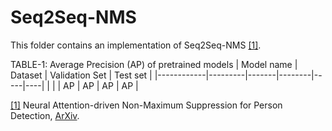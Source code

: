 Seq2Seq-NMS
======

This folder contains an implementation of Seq2Seq-NMS [[1]](#seq2seq_nms-1).

TABLE-1: Average Precision (AP) of pretrained models
| Model name | Dataset | Validation Set | Test set |
|------------|---------|-------|--------|-----|----|
|            |         | AP    | AP     | AP  | AP |




<a name="seq2seq_nms-1" href="https://www.techrxiv.org/articles/preprint/Neural_Attention-driven_Non-Maximum_Suppression_for_Person_Detection/16940275">[1]</a> Neural Attention-driven Non-Maximum Suppression for Person Detection,
[ArXiv](https://www.techrxiv.org/articles/preprint/Neural_Attention-driven_Non-Maximum_Suppression_for_Person_Detection/16940275).
